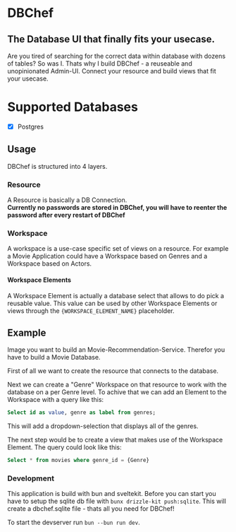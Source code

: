 # DBChef

## The Database UI that finally fits your usecase.

Are you tired of searching for the correct data within database with dozens of tables? So was I. Thats why I build DBChef - a reuseable and unopinionated Admin-UI. Connect your resource and build views that fit your usecase.

# Supported Databases

- [x] Postgres

## Usage

DBChef is structured into 4 layers.

### Resource

A Resource is basically a DB Connection.<br />**Currently no passwords are stored in DBChef, you will have to reenter the password after every restart of DBChef**

### Workspace

A workspace is a use-case specific set of views on a resource. For example a Movie Application could have a Workspace based on Genres and a Workspace based on Actors.

#### Workspace Elements

A Workspace Element is actually a database select that allows to do pick a reusable value. This value can be used by other Workspace Elements or views through the `{WORKSPACE_ELEMENT_NAME}` placeholder.

## Example

Image you want to build an Movie-Recommendation-Service. Therefor you have to build a Movie Database.

First of all we want to create the resource that connects to the database.

Next we can create a "Genre" Workspace on that resource to work with the database on a per Genre level. To achive that we can add an Element to the Workspace with a query like this:

```sql
Select id as value, genre as label from genres;
```

This will add a dropdown-selection that displays all of the genres.

The next step would be to create a view that makes use of the Workspace Element.
The query could look like this:

```sql
Select * from movies where genre_id = {Genre}
```

### Development

This application is build with bun and sveltekit.
Before you can start you have to setup the sqlite db file with `bunx drizzle-kit push:sqlite`. This will create a dbchef.sqlite file - thats all you need for DBChef!

To start the devserver run `bun --bun run dev`.
